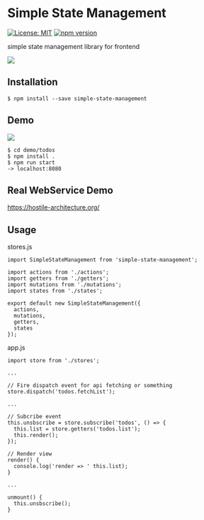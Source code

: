 # Simple State Management

[![License: MIT](https://img.shields.io/badge/License-MIT-yellow.svg)](https://opensource.org/licenses/MIT)
[![npm version](https://badge.fury.io/js/simple-state-management.svg)](https://badge.fury.io/js/simple-state-management)

simple state management library for frontend

<img src="https://github.com/MuuKojima/simple-state-manager/blob/develop/art/architecture.png?raw=true" />

## Installation

```
$ npm install --save simple-state-management
```

## Demo

<img src="https://github.com/MuuKojima/simple-state-manager/blob/develop/art/demo.png?raw=true" />

```
$ cd demo/todos
$ npm install .
$ npm run start
-> localhost:8080
```

## Real WebService Demo

https://hostile-architecture.org/

## Usage

stores.js
```
import SimpleStateManagement from 'simple-state-management';

import actions from './actions';
import getters from './getters';
import mutations from './mutations';
import states from './states';

export default new SimpleStateManagement({
  actions,
  mutations,
  getters,
  states
});
```

app.js
```
import store from './stores';

...

// Fire dispatch event for api fetching or something
store.dispatch('todos.fetchList');

...

// Subcribe event
this.unsbscribe = store.subscribe('todos', () => {
  this.list = store.getters('todos.list');
  this.render();
});

// Render view
render() {
  console.log('render => ' this.list);
}

...

unmount() {
  this.unsbscribe();
}

```
